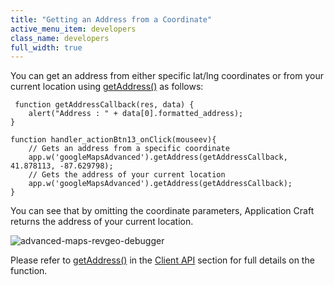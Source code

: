 ```yaml
---
title: "Getting an Address from a Coordinate"
active_menu_item: developers
class_name: developers
full_width: true
---
```



You can get an address from either specific lat/lng coordinates or from your current location using [getAddress()](/developers/documentation/scripting-apis/client-api/widget-object-functions/advanced-maps/getaddress) as follows:

     function getAddressCallback(res, data) {
        alert("Address : " + data[0].formatted_address);
    }
     
    function handler_actionBtn13_onClick(mouseev){
        // Gets an address from a specific coordinate
        app.w('googleMapsAdvanced').getAddress(getAddressCallback, 41.878113, -87.629798);
        // Gets the address of your current location
        app.w('googleMapsAdvanced').getAddress(getAddressCallback);
    }
   

You can see that by omitting the coordinate parameters, Application Craft returns the address of your current location.

![advanced-maps-revgeo-debugger](/img/docs/advanced-maps-revgeo-debugger.png)

Please refer to [getAddress()](/developers/documentation/scripting-apis/client-api/widget-object-functions/advanced-maps/getaddress) in the [Client API](/developers/documentation/scripting-apis/client-api/) section for full details on the function.

